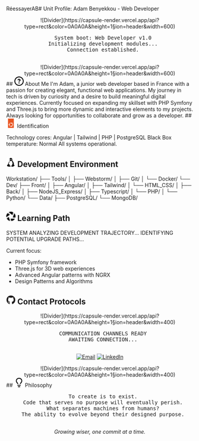 RéessayerAB# Unit Profile: Adam Benyekkou - Web Developer
<div align="center">  ![Divider](https://capsule-render.vercel.app/api?type=rect&color=0A0A0A&height=1&section=header&width=600)  <pre>
  System boot: Web Developer v1.0
  Initializing development modules...
  Connection established.
  </pre>  ![Divider](https://capsule-render.vercel.app/api?type=rect&color=0A0A0A&height=1&section=header&width=600)
</div>
## <img src="https://raw.githubusercontent.com/primer/octicons/main/icons/question-16.svg" width="25" height="25" /> About Me
I'm Adam, a junior web developer based in France with a passion for creating elegant, functional web applications. My journey in tech is driven by curiosity and a desire to build meaningful digital experiences.
Currently focused on expanding my skillset with PHP Symfony and Three.js to bring more dynamic and interactive elements to my projects. Always looking for opportunities to collaborate and grow as a developer.
## <img src="https://raw.githubusercontent.com/devicons/devicon/master/icons/ubuntu/ubuntu-plain.svg" width="25" height="25" /> Identification

Technology cores: Angular | Tailwind | PHP | PostgreSQL
Black Box temperature: Normal
All systems operational.

## <img src="https://raw.githubusercontent.com/devicons/devicon/master/icons/linux/linux-plain.svg" width="25" height="25" /> Development Environment

Workstation/
├── Tools/
│   ├── Webstorm/
│   ├── Git/
│   └── Docker/
└── Dev/
    ├── Front/
    │   ├── Angular/
    │   ├── Tailwind/
    │   └── HTML_CSS/
    │
    ├── Back/
    │   ├── NodeJS_Express/
    │   ├── Typescript/
    │   └── PHP/
    │   └── Python/
    └── Data/
        ├── PostgreSQL/
        └── MongoDB/

## <img src="https://raw.githubusercontent.com/iconic/open-iconic/master/svg/aperture.svg" width="25" height="25" /> Learning Path

SYSTEM ANALYZING DEVELOPMENT TRAJECTORY...
IDENTIFYING POTENTIAL UPGRADE PATHS...

Current focus:
- PHP Symfony framework
- Three.js for 3D web experiences
- Advanced Angular patterns with NGRX
- Design Patterns and Algorithms
## <img src="https://raw.githubusercontent.com/devicons/devicon/master/icons/github/github-original.svg" width="25" height="25" /> Contact Protocols
<div align="center">  ![Divider](https://capsule-render.vercel.app/api?type=rect&color=0A0A0A&height=1&section=header&width=400)  <pre>
  COMMUNICATION CHANNELS READY
  AWAITING CONNECTION...
  </pre>  <p>
    <a href="mailto:adam.benyekkou.pro@hotmail.com" target="_blank"><img src="https://img.shields.io/badge/Email-000000?style=flat&logo=gmail&logoColor=white" alt="Email"/></a>
    <a href="https://www.linkedin.com/in/adambnk/" target="_blank"><img src="https://img.shields.io/badge/LinkedIn-000000?style=flat&logo=linkedin&logoColor=white" alt="LinkedIn"/></a>
  </p>  ![Divider](https://capsule-render.vercel.app/api?type=rect&color=0A0A0A&height=1&section=header&width=400)
</div>
## <img src="https://raw.githubusercontent.com/primer/octicons/main/icons/light-bulb-16.svg" width="25" height="25" /> Philosophy
<div align="center">
  <pre>
  To create is to exist.
  Code that serves no purpose will eventually perish.
  What separates machines from humans?
  The ability to evolve beyond their designed purpose.
  </pre>  <p><i>Growing wiser, one commit at a time.</i></p>
</div>
